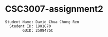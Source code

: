 # CSC3007-assignment2
```
Student Name: David Chua Chong Ren
  Student ID: 1901870
        GUID: 2508475C
```
